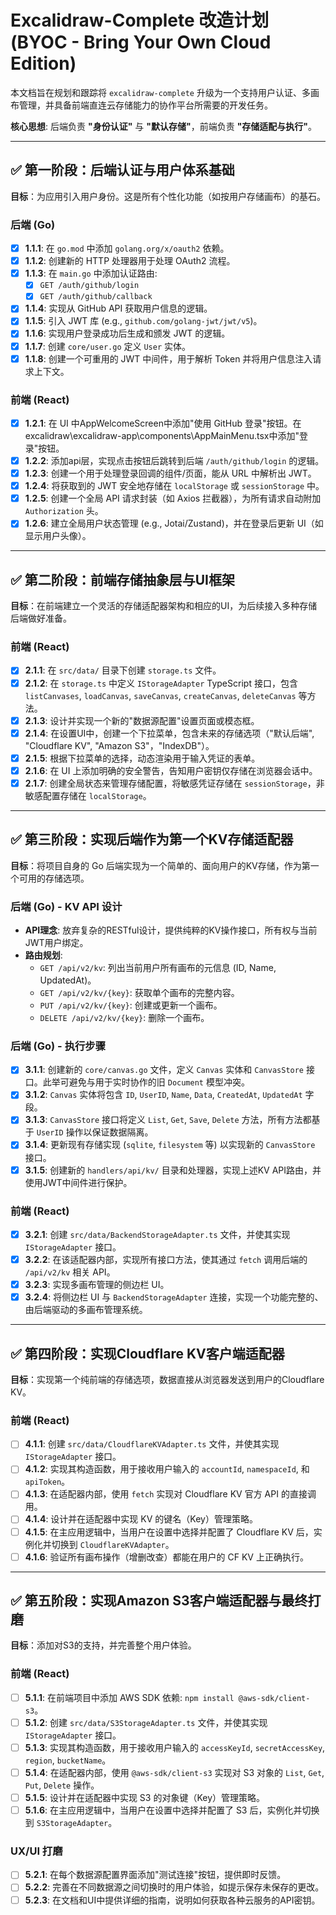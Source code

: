 # Excalidraw-Complete 改造计划 (BYOC - Bring Your Own Cloud Edition)

本文档旨在规划和跟踪将 `excalidraw-complete` 升级为一个支持用户认证、多画布管理，并具备前端直连云存储能力的协作平台所需要的开发任务。

**核心思想**: 后端负责 **"身份认证"** 与 **"默认存储"**，前端负责 **"存储适配与执行"**。

---

## ✅ 第一阶段：后端认证与用户体系基础

**目标**：为应用引入用户身份。这是所有个性化功能（如按用户存储画布）的基石。

### 后端 (Go)
- [x] **1.1.1**: 在 `go.mod` 中添加 `golang.org/x/oauth2` 依赖。
- [x] **1.1.2**: 创建新的 HTTP 处理器用于处理 OAuth2 流程。
- [x] **1.1.3**: 在 `main.go` 中添加认证路由:
    - [x] `GET /auth/github/login`
    - [x] `GET /auth/github/callback`
- [x] **1.1.4**: 实现从 GitHub API 获取用户信息的逻辑。
- [x] **1.1.5**: 引入 JWT 库 (e.g., `github.com/golang-jwt/jwt/v5`)。
- [x] **1.1.6**: 实现用户登录成功后生成和颁发 JWT 的逻辑。
- [x] **1.1.7**: 创建 `core/user.go` 定义 `User` 实体。
- [x] **1.1.8**: 创建一个可重用的 JWT 中间件，用于解析 Token 并将用户信息注入请求上下文。

### 前端 (React)
- [x] **1.2.1**: 在 UI 中AppWelcomeScreen中添加"使用 GitHub 登录"按钮。在excalidraw\excalidraw-app\components\AppMainMenu.tsx中添加"登录"按钮。
- [x] **1.2.2**: 添加api层，实现点击按钮后跳转到后端 `/auth/github/login` 的逻辑。
- [x] **1.2.3**: 创建一个用于处理登录回调的组件/页面，能从 URL 中解析出 JWT。
- [x] **1.2.4**: 将获取到的 JWT 安全地存储在 `localStorage` 或 `sessionStorage` 中。
- [x] **1.2.5**: 创建一个全局 API 请求封装（如 Axios 拦截器），为所有请求自动附加 `Authorization` 头。
- [x] **1.2.6**: 建立全局用户状态管理 (e.g., Jotai/Zustand)，并在登录后更新 UI（如显示用户头像）。

---

## ✅ 第二阶段：前端存储抽象层与UI框架

**目标**：在前端建立一个灵活的存储适配器架构和相应的UI，为后续接入多种存储后端做好准备。

### 前端 (React)
- [x] **2.1.1**: 在 `src/data/` 目录下创建 `storage.ts` 文件。
- [x] **2.1.2**: 在 `storage.ts` 中定义 `IStorageAdapter` TypeScript 接口，包含 `listCanvases`, `loadCanvas`, `saveCanvas`, `createCanvas`, `deleteCanvas` 等方法。
- [x] **2.1.3**: 设计并实现一个新的"数据源配置"设置页面或模态框。
- [x] **2.1.4**: 在设置UI中，创建一个下拉菜单，包含未来的存储选项（"默认后端", "Cloudflare KV", "Amazon S3"，"IndexDB"）。
- [x] **2.1.5**: 根据下拉菜单的选择，动态渲染用于输入凭证的表单。
- [x] **2.1.6**: 在 UI 上添加明确的安全警告，告知用户密钥仅存储在浏览器会话中。
- [x] **2.1.7**: 创建全局状态来管理存储配置，将敏感凭证存储在 `sessionStorage`，非敏感配置存储在 `localStorage`。

---

## ✅ 第三阶段：实现后端作为第一个KV存储适配器

**目标**：将项目自身的 Go 后端实现为一个简单的、面向用户的KV存储，作为第一个可用的存储选项。

### 后端 (Go) - KV API 设计
- **API理念**: 放弃复杂的RESTful设计，提供纯粹的KV操作接口，所有权与当前JWT用户绑定。
- **路由规划**:
    - `GET /api/v2/kv`: 列出当前用户所有画布的元信息 (ID, Name, UpdatedAt)。
    - `GET /api/v2/kv/{key}`: 获取单个画布的完整内容。
    - `PUT /api/v2/kv/{key}`: 创建或更新一个画布。
    - `DELETE /api/v2/kv/{key}`: 删除一个画布。

### 后端 (Go) - 执行步骤
- [x] **3.1.1**: 创建新的 `core/canvas.go` 文件，定义 `Canvas` 实体和 `CanvasStore` 接口。此举可避免与用于实时协作的旧 `Document` 模型冲突。
- [x] **3.1.2**: `Canvas` 实体将包含 `ID`, `UserID`, `Name`, `Data`, `CreatedAt`, `UpdatedAt` 字段。
- [x] **3.1.3**: `CanvasStore` 接口将定义 `List`, `Get`, `Save`, `Delete` 方法，所有方法都基于 `UserID` 操作以保证数据隔离。
- [x] **3.1.4**: 更新现有存储实现 (`sqlite`, `filesystem` 等) 以实现新的 `CanvasStore` 接口。
- [x] **3.1.5**: 创建新的 `handlers/api/kv/` 目录和处理器，实现上述KV API路由，并使用JWT中间件进行保护。

### 前端 (React)
- [x] **3.2.1**: 创建 `src/data/BackendStorageAdapter.ts` 文件，并使其实现 `IStorageAdapter` 接口。
- [x] **3.2.2**: 在该适配器内部，实现所有接口方法，使其通过 `fetch` 调用后端的 `/api/v2/kv` 相关 API。
- [x] **3.2.3**: 实现多画布管理的侧边栏 UI。
- [x] **3.2.4**: 将侧边栏 UI 与 `BackendStorageAdapter` 连接，实现一个功能完整的、由后端驱动的多画布管理系统。

---

## ✅ 第四阶段：实现Cloudflare KV客户端适配器

**目标**：实现第一个纯前端的存储选项，数据直接从浏览器发送到用户的Cloudflare KV。

### 前端 (React)
- [ ] **4.1.1**: 创建 `src/data/CloudflareKVAdapter.ts` 文件，并使其实现 `IStorageAdapter` 接口。
- [ ] **4.1.2**: 实现其构造函数，用于接收用户输入的 `accountId`, `namespaceId`, 和 `apiToken`。
- [ ] **4.1.3**: 在适配器内部，使用 `fetch` 实现对 Cloudflare KV 官方 API 的直接调用。
- [ ] **4.1.4**: 设计并在适配器中实现 KV 的键名（Key）管理策略。
- [ ] **4.1.5**: 在主应用逻辑中，当用户在设置中选择并配置了 Cloudflare KV 后，实例化并切换到 `CloudflareKVAdapter`。
- [ ] **4.1.6**: 验证所有画布操作（增删改查）都能在用户的 CF KV 上正确执行。

---

## ✅ 第五阶段：实现Amazon S3客户端适配器与最终打磨

**目标**：添加对S3的支持，并完善整个用户体验。

### 前端 (React)
- [ ] **5.1.1**: 在前端项目中添加 AWS SDK 依赖: `npm install @aws-sdk/client-s3`。
- [ ] **5.1.2**: 创建 `src/data/S3StorageAdapter.ts` 文件，并使其实现 `IStorageAdapter` 接口。
- [ ] **5.1.3**: 实现其构造函数，用于接收用户输入的 `accessKeyId`, `secretAccessKey`, `region`, `bucketName`。
- [ ] **5.1.4**: 在适配器内部，使用 `@aws-sdk/client-s3` 实现对 S3 对象的 `List`, `Get`, `Put`, `Delete` 操作。
- [ ] **5.1.5**: 设计并在适配器中实现 S3 的对象键（Key）管理策略。
- [ ] **5.1.6**: 在主应用逻辑中，当用户在设置中选择并配置了 S3 后，实例化并切换到 `S3StorageAdapter`。

### UX/UI 打磨
- [ ] **5.2.1**: 在每个数据源配置界面添加"测试连接"按钮，提供即时反馈。
- [ ] **5.2.2**: 完善在不同数据源之间切换时的用户体验，如提示保存未保存的更改。
- [ ] **5.2.3**: 在文档和UI中提供详细的指南，说明如何获取各种云服务的API密钥。 